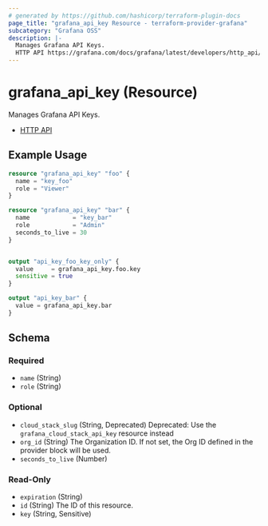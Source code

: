 ```yaml
---
# generated by https://github.com/hashicorp/terraform-plugin-docs
page_title: "grafana_api_key Resource - terraform-provider-grafana"
subcategory: "Grafana OSS"
description: |-
  Manages Grafana API Keys.
  HTTP API https://grafana.com/docs/grafana/latest/developers/http_api/auth/
---
```


# grafana_api_key (Resource)

Manages Grafana API Keys.

* [HTTP API](https://grafana.com/docs/grafana/latest/developers/http_api/auth/)

## Example Usage

```terraform
resource "grafana_api_key" "foo" {
  name = "key_foo"
  role = "Viewer"
}

resource "grafana_api_key" "bar" {
  name            = "key_bar"
  role            = "Admin"
  seconds_to_live = 30
}


output "api_key_foo_key_only" {
  value     = grafana_api_key.foo.key
  sensitive = true
}

output "api_key_bar" {
  value = grafana_api_key.bar
}
```

<!-- schema generated by tfplugindocs -->
## Schema

### Required

- `name` (String)
- `role` (String)

### Optional

- `cloud_stack_slug` (String, Deprecated) Deprecated: Use the `grafana_cloud_stack_api_key` resource instead
- `org_id` (String) The Organization ID. If not set, the Org ID defined in the provider block will be used.
- `seconds_to_live` (Number)

### Read-Only

- `expiration` (String)
- `id` (String) The ID of this resource.
- `key` (String, Sensitive)


